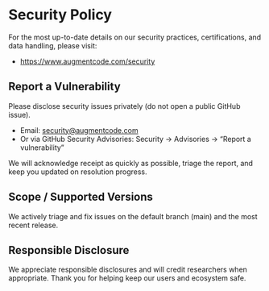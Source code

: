# Security Policy

For the most up-to-date details on our security practices, certifications, and data handling, please visit:

- https://www.augmentcode.com/security

## Report a Vulnerability

Please disclose security issues privately (do not open a public GitHub issue).

- Email: security@augmentcode.com
- Or via GitHub Security Advisories: Security → Advisories → “Report a vulnerability”

We will acknowledge receipt as quickly as possible, triage the report, and keep you updated on resolution progress.

## Scope / Supported Versions

We actively triage and fix issues on the default branch (main) and the most recent release.

## Responsible Disclosure

We appreciate responsible disclosures and will credit researchers when appropriate. Thank you for helping keep our users and ecosystem safe.
